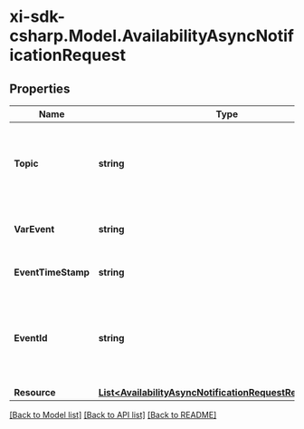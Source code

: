 # xi-sdk-csharp.Model.AvailabilityAsyncNotificationRequest

## Properties

Name | Type | Description | Notes
------------ | ------------- | ------------- | -------------
**Topic** | **string** | Field for identifying whether it is a reseller or vendor event. For eg, resellers/orders | [optional] 
**VarEvent** | **string** | The event sent in the request. For eg, im::create. | [optional] 
**EventTimeStamp** | **string** | The timestamp at which the event was sent. | [optional] 
**EventId** | **string** | A unique id used as identifier for the sepcific event and used for generating the x-hub signature. | [optional] 
**Resource** | [**List&lt;AvailabilityAsyncNotificationRequestResourceInner&gt;**](AvailabilityAsyncNotificationRequestResourceInner.md) |  | [optional] 

[[Back to Model list]](../README.md#documentation-for-models) [[Back to API list]](../README.md#documentation-for-api-endpoints) [[Back to README]](../README.md)

